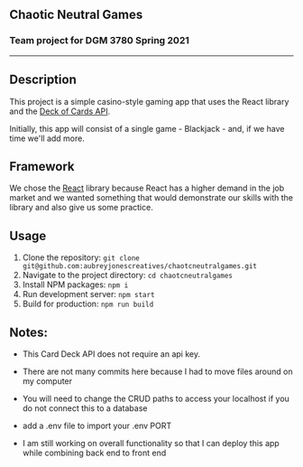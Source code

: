 ## Chaotic Neutral Games
### Team project for DGM 3780 Spring 2021
---

## Description

This project is a simple casino-style gaming app that uses the React library and the [Deck of Cards API](http://deckofcardsapi.com/).

Initially, this app will consist of a single game - Blackjack - and, if we have time we'll add more.

## Framework

We chose the [React](https://reactjs.org) library because React has a higher demand in the job market and we wanted something that would demonstrate our skills with the library and also give us some practice.

## Usage

1. Clone the repository:  `git clone git@github.com:aubreyjonescreatives/chaotcneutralgames.git`
2. Navigate to the project directory: `cd chaotcneutralgames`
3. Install NPM packages: `npm i`
4. Run development server: `npm start`
5. Build for production: `npm run build`

## Notes:

- This Card Deck API does not require an api key.

- There are not many commits here because I had to move files around on my computer 

- You will need to change the CRUD paths to access your localhost if you do not connect this to a database 

- add a .env file to import your .env PORT 

- I am still working on overall functionality so that I can deploy this app while combining back end to front end